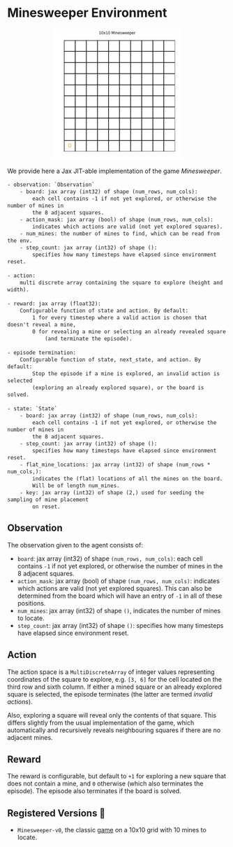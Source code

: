 # Minesweeper Environment

<p align="center">
        <img src="../env_anim/minesweeper.gif" height="300"/>
</p>

We provide here a Jax JIT-able implementation of the game _Minesweeper_.

    - observation: `Observation`
        - board: jax array (int32) of shape (num_rows, num_cols):
            each cell contains -1 if not yet explored, or otherwise the number of mines in
            the 8 adjacent squares.
        - action_mask: jax array (bool) of shape (num_rows, num_cols):
            indicates which actions are valid (not yet explored squares).
        - num_mines: the number of mines to find, which can be read from the env.
        - step_count: jax array (int32) of shape ():
            specifies how many timesteps have elapsed since environment reset.

    - action:
        multi discrete array containing the square to explore (height and width).

    - reward: jax array (float32):
        Configurable function of state and action. By default:
            1 for every timestep where a valid action is chosen that doesn't reveal a mine,
            0 for revealing a mine or selecting an already revealed square
                (and terminate the episode).

    - episode termination:
        Configurable function of state, next_state, and action. By default:
            Stop the episode if a mine is explored, an invalid action is selected
            (exploring an already explored square), or the board is solved.

    - state: `State`
        - board: jax array (int32) of shape (num_rows, num_cols):
            each cell contains -1 if not yet explored, or otherwise the number of mines in
            the 8 adjacent squares.
        - step_count: jax array (int32) of shape ():
            specifies how many timesteps have elapsed since environment reset.
        - flat_mine_locations: jax array (int32) of shape (num_rows * num_cols,):
            indicates the (flat) locations of all the mines on the board.
            Will be of length num_mines.
        - key: jax array (int32) of shape (2,) used for seeding the sampling of mine placement
            on reset.

## Observation
The observation given to the agent consists of:
- `board`: jax array (int32) of shape `(num_rows, num_cols)`:
    each cell contains `-1` if not yet explored, or otherwise the number of mines in
    the 8 adjacent squares.
- `action_mask`: jax array (bool) of shape `(num_rows, num_cols)`:
    indicates which actions are valid (not yet explored squares). This can also be determined from
    the board which will have an entry of `-1` in all of these positions.
- `num_mines`: jax array (int32) of shape `()`, indicates the number of mines to locate.
- `step_count`: jax array (int32) of shape `()`:
    specifies how many timesteps have elapsed since environment reset.

## Action
The action space is a `MultiDiscreteArray` of integer values representing coordinates of the square
to explore, e.g. `[3, 6]` for the cell located on the third row and sixth column. If either a mined
square or an already explored square is selected, the episode terminates (the latter are termed
_invalid actions_).

Also, exploring a square will reveal only the contents of that square. This differs slightly from
the usual implementation of the game, which automatically and recursively reveals neighbouring
squares if there are no adjacent mines.

## Reward
The reward is configurable, but default to `+1` for exploring a new square that does not contain a
mine, and `0` otherwise (which also terminates the episode). The episode also terminates if the
board is solved.

## Registered Versions 📖
- `Minesweeper-v0`, the classic [game](https://en.wikipedia.org/wiki/Minesweeper) on a 10x10 grid
with 10 mines to locate.
